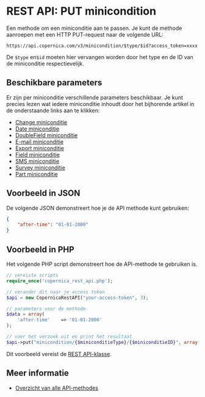 # REST API: PUT minicondition

Een methode om een miniconditie aan te passen.
Je kunt de methode aanroepen met een HTTP PUT-request naar de volgende URL:

`https://api.copernica.com/v3/minicondition/$type/$id?access_token=xxxx`

De `$type` en`$id` moeten hier vervangen worden door het type en de ID 
van de miniconditie respectievelijk.

## Beschikbare parameters

Er zijn per miniconditie verschillende parameters beschikbaar. Je kunt 
precies lezen wat iedere miniconditie inhoudt door het bijhorende artikel in 
de onderstaande links aan te klikken:

- [Change miniconditie](./rest-condition-type-change.md)
- [Date miniconditie](./rest-condition-type-date.md)
- [DoubleField miniconditie](./rest-condition-type-doublefield.md)
- [E-mail miniconditie](./rest-condition-type-email.md)
- [Export miniconditie](./rest-condition-type-export.md)
- [Field miniconditie](./rest-condition-type-field.md)
- [SMS miniconditie](./rest-condition-type-sms.md)
- [Survey miniconditie](./rest-condition-type-survey.md)
- [Part miniconditie](./rest-condition-type-part.md)

## Voorbeeld in JSON
De volgende JSON demonstreert hoe je de API methode kunt gebruiken:

```json
{
    "after-time": "01-01-2000"
}
```

## Voorbeeld in PHP
Het volgende PHP script demonstreert hoe de API-methode te gebruiken is.

```php
// vereiste scripts
require_once('copernica_rest_api.php');

// verander dit naar je access token
$api = new CopernicaRestAPI("your-access-token", 3);

// parameters voor de methode
$data = array(
    'after-time'    => '01-01-2000'
);

// voer het verzoek uit en print het resultaat
$api->put("minicondition/{$miniconditieType}/{$miniconditieID}", array(), $data);
```

Dit voorbeeld vereist de [REST API-klasse](rest-php).

## Meer informatie

* [Overzicht van alle API-methodes](rest-api)
